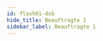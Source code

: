 ```yaml
---
id: flash01-dsb
hide_title: Beauftragte 1
sidebar_label: Beauftragte 1
---
```


<!-- Die Frage --> 

<p id="dsaFrage"></p>

<!-- Die Antworten -->

<table id="dsaTab1"></table> <!-- CheckBox und dann die Antworten anzeigen -->

<div id="dsaTab4"></div> <!-- Links zur jeweiligen Maske -->

<!-- Die Ausgaben -->

<div id="dsaTab3"></div>

<!-- Initialisierung -->

<p hidden><img src="/img/zur.png" width="20" onload="initDB(2)" /></p> 

<!-- Die Knöpfe -->

<div id="dsaTab2"><!-- Dann die Knöpfe Start, Prüfen, Zurück und Weiter -->
	<div hidden>
## LERNKARTEN Beauftragte 1 <br /><br />

###	<input type="button" class="knopf trans" id="blaKnopf" value="Prüfen"   onClick="dsa01(7)"/>   

###	<input type="button" class="knopf trans" id="oraKnopf" value="Weiter"   onClick="dsa01(9)"/>   

###	<input type="button" class="knopf trans" id="gruKnopf" value="Zurück"   onClick="dsa01(8)"/>   

###	<input type="button" class="knopf trans" id="rotKnopf" value="NeuStart" onClick="initDB(2)"/>   
	</div>
</div>

